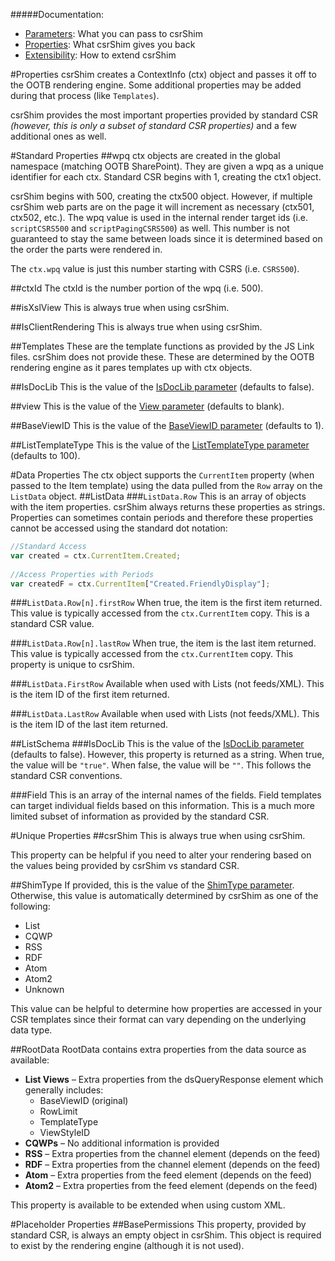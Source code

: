 #####Documentation:
- [Parameters](Parameters.md): What you can pass to csrShim
- [Properties](Properties.md): What csrShim gives you back 
- [Extensibility](Extensibility.md): How to extend csrShim

#Properties
csrShim creates a ContextInfo (ctx) object and passes it off to the OOTB rendering engine. Some additional properties may be added during that process (like `Templates`).

csrShim provides the most important properties provided by standard CSR *(however, this is only a subset of standard CSR properties)*  and a few additional ones as well.

#Standard Properties
##wpq
ctx objects are created in the global namespace (matching OOTB SharePoint). They are given a wpq as a unique identifier for each ctx. Standard CSR begins with 1, creating the ctx1 object.

csrShim begins with 500, creating the ctx500 object. However, if multiple csrShim web parts are on the page it will increment as necessary (ctx501, ctx502, etc.). The wpq value is used in the internal render target ids (i.e. `scriptCSRS500` and `scriptPagingCSRS500`) as well. This number is not guaranteed to stay the same between loads since it is determined based on the order the parts were rendered in.

The `ctx.wpq` value is just this number starting with CSRS (i.e. `CSRS500`).

##ctxId
The ctxId is the number portion of the wpq (i.e. 500).

##isXslView
This is always true when using csrShim.

##IsClientRendering
This is always true when using csrShim.

##Templates
These are the template functions as provided by the JS Link files. csrShim does not provide these. These are determined by the OOTB rendering engine as it pares templates up with ctx objects.

##IsDocLib
This is the value of the [IsDocLib parameter](Parameters.md#isdoclib) (defaults to false).

##view
This is the value of the [View parameter](Parameters.md#view) (defaults to blank).

##BaseViewID
This is the value of the [BaseViewID parameter](Parameters.md#baseviewid) (defaults to 1).

##ListTemplateType
This is the value of the [ListTemplateType parameter](Parameters.md#listtemplatetype) (defaults to 100).

#Data Properties
The ctx object supports the `CurrentItem` property (when passed to the Item template) using the data pulled from the `Row` array on the `ListData` object.
##ListData
###`ListData.Row`
This is an array of objects with the item properties. csrShim always returns these properties as strings.
Properties can sometimes contain periods and therefore these properties cannot be accessed using the standard dot notation:
```JavaScript
//Standard Access
var created = ctx.CurrentItem.Created;
	
//Access Properties with Periods
var createdF = ctx.CurrentItem["Created.FriendlyDisplay"];
```

###`ListData.Row[n].firstRow`
When true, the item is the first item returned. This value is typically accessed from the `ctx.CurrentItem` copy. This is a standard CSR value.

###`ListData.Row[n].lastRow`
When true, the item is the last item returned. This value is typically accessed from the `ctx.CurrentItem` copy. This property is unique to csrShim.

###`ListData.FirstRow`
Available when used with Lists (not feeds/XML). This is the item ID of the first item returned.

###`ListData.LastRow`
Available when used with Lists (not feeds/XML). This is the item ID of the last item returned.

##ListSchema
###IsDocLib
This is the value of the [IsDocLib parameter](Parameters.md#isdoclib) (defaults to false). However, this property is returned as a string. When true, the value will be `"true"`. When false, the value will be `""`. This follows the standard CSR conventions.

###Field
This is an array of the internal names of the fields. Field templates can target individual fields based on this information. This is a much more limited subset of information as provided by the standard CSR.

#Unique Properties
##csrShim
This is always true when using csrShim.

This property can be helpful if you need to alter your rendering based on the values being provided by csrShim vs standard CSR.

##ShimType
If provided, this is the value of the [ShimType parameter](Parameters.md#shimtype). Otherwise, this value is automatically determined by csrShim as one of the following:
- List
- CQWP
-	RSS
-	RDF
-	Atom
-	Atom2
-	Unknown

This value can be helpful to determine how properties are accessed in your CSR templates since their format can vary depending on the underlying data type.

##RootData
RootData contains extra properties from the data source as available:

- **List Views** – Extra properties from the dsQueryResponse element which generally includes:
  - BaseViewID (original)
  - RowLimit
  - TemplateType
  - ViewStyleID
- **CQWPs** – No additional information is provided
- **RSS** – Extra properties from the channel element (depends on the feed)
- **RDF** – Extra properties from the channel element (depends on the feed)
- **Atom** – Extra properties from the feed element (depends on the feed)
- **Atom2** – Extra properties from the feed element (depends on the feed)

This property is available to be extended when using custom XML.

#Placeholder Properties
##BasePermissions
This property, provided by standard CSR, is always an empty object in csrShim. This object is required to exist by the rendering engine (although it is not used).
